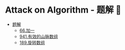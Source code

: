 # Attack on Algorithm - 题解 🐝

* [题解](05-题解/README.md)
  * [66.加一](05-题解/01-66.加一.md)
  * [941.有效的山脉数组](05-题解/01-941.有效的山脉数组.md)
  * [189.旋转数组](05-题解/01-189.旋转数组.md)